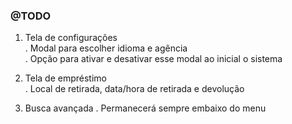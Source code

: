 ### @TODO

1. Tela de configurações   
	. Modal para escolher idioma e agência   
	. Opção para ativar e desativar esse modal ao inicial o sistema   

2. Tela de empréstimo  
 	. Local de retirada, data/hora de retirada e devolução

3. Busca avançada
	. Permanecerá sempre embaixo do menu

